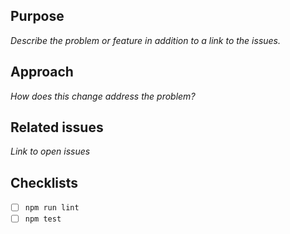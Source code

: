 ## Purpose

_Describe the problem or feature in addition to a link to the issues._

## Approach

_How does this change address the problem?_

## Related issues

_Link to open issues_

## Checklists

- [ ] `npm run lint`
- [ ] `npm test`
